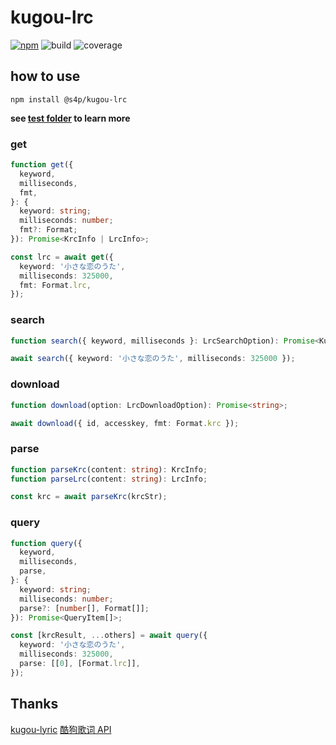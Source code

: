 # kugou-lrc

[![npm](https://img.shields.io/npm/v/@s4p/kugou-lrc.svg?label=%40s4p%2Fkugou-lrc&style=flat-square)](https://www.npmjs.com/package/@s4p/kugou-lrc)
![build](https://gitlab.com/shang-music/kugou-lrc/badges/develop/build.svg)
![coverage](https://gitlab.com/shang-music/kugou-lrc/badges/develop/coverage.svg)

## how to use

`npm install @s4p/kugou-lrc`

**see [test folder](https://github.com/xinshangshangxin/music/tree/develop/kugou-lrc/test) to learn more**

### get

```ts
function get({
  keyword,
  milliseconds,
  fmt,
}: {
  keyword: string;
  milliseconds: number;
  fmt?: Format;
}): Promise<KrcInfo | LrcInfo>;

const lrc = await get({
  keyword: '小さな恋のうた',
  milliseconds: 325000,
  fmt: Format.lrc,
});
```

### search

```ts
function search({ keyword, milliseconds }: LrcSearchOption): Promise<KugouLrc[]>;

await search({ keyword: '小さな恋のうた', milliseconds: 325000 });
```

### download

```ts
function download(option: LrcDownloadOption): Promise<string>;

await download({ id, accesskey, fmt: Format.krc });
```

### parse

```ts
function parseKrc(content: string): KrcInfo;
function parseLrc(content: string): LrcInfo;

const krc = await parseKrc(krcStr);
```

### query

```ts
function query({
  keyword,
  milliseconds,
  parse,
}: {
  keyword: string;
  milliseconds: number;
  parse?: [number[], Format[]];
}): Promise<QueryItem[]>;

const [krcResult, ...others] = await query({
  keyword: '小さな恋のうた',
  milliseconds: 325000,
  parse: [[0], [Format.lrc]],
});
```

## Thanks

[kugou-lyric](https://github.com/kangkang520/kugou-lyric)
[酷狗歌词 API](https://blog.csdn.net/u010752082/article/details/50810190)
